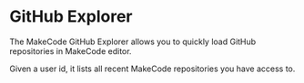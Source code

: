 # GitHub Explorer

The MakeCode GitHub Explorer allows you to quickly load GitHub repositories in MakeCode editor. 

Given a user id, it lists all recent MakeCode repositories you have access to.